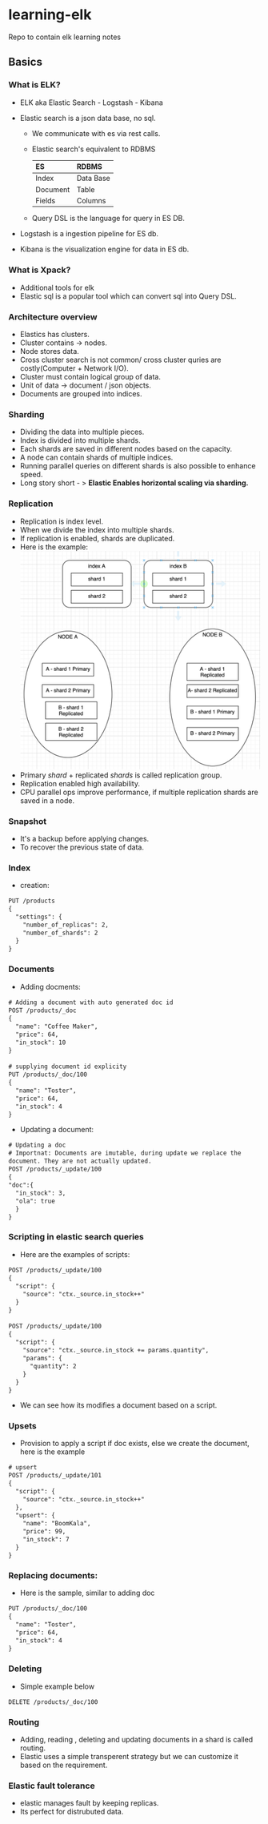 # learning-elk
Repo to contain elk learning notes


## Basics
### What is ELK?
* ELK aka Elastic Search - Logstash - Kibana
* Elastic search is a json data base, no sql.
   * We communicate with es via rest calls.
   * Elastic search's equivalent to RDBMS

        | ES| RDBMS |
        |---|---| 
        |Index | Data Base|
        | Document | Table|
        |Fields | Columns|
    * Query DSL is the language for query in ES DB.


* Logstash is a ingestion pipeline for ES db.
* Kibana is the visualization engine for data in ES db.

### What is Xpack?
* Additional tools for elk
* Elastic sql is a popular tool which can convert sql into Query DSL.

### Architecture overview
* Elastics has clusters.
* Cluster contains -> nodes. 
* Node stores data.
* Cross cluster search is not common/ cross cluster quries are costly(Computer + Network I/O). 
* Cluster must contain logical group of data.
* Unit of data -> document / json objects.
* Documents are grouped into indices. 

### Sharding
* Dividing the data into multiple pieces.
* Index is divided into multiple shards.
* Each shards are saved in different nodes based on the capacity. 
* A node can contain shards of multiple indices.
* Running parallel queries on different shards is also possible to enhance speed.
* Long story short - > **Elastic Enables horizontal scaling via sharding.**

### Replication
* Replication is index level.
* When we divide the index into multiple shards.
* If replication is enabled, shards are duplicated.
* Here is the example:
![](images/replication_idea.png)
* Primary _shard_ + replicated _shards_ is called replication group.
* Replication enabled high availability.
* CPU parallel ops improve performance, if multiple replication shards are saved in a node.

### Snapshot
* It's a backup before applying changes.
* To recover the previous state of data. 

### Index 
* creation:
```
PUT /products
{
  "settings": {
    "number_of_replicas": 2,
    "number_of_shards": 2
  }
}
```

### Documents
* Adding docments:
```
# Adding a document with auto generated doc id
POST /products/_doc
{
  "name": "Coffee Maker",
  "price": 64,
  "in_stock": 10
}

# supplying document id explicity
PUT /products/_doc/100
{
  "name": "Toster",
  "price": 64,
  "in_stock": 4
}
```
* Updating a document:
```
# Updating a doc
# Importnat: Documents are imutable, during update we replace the document. They are not actually updated. 
POST /products/_update/100
{
"doc":{
  "in_stock": 3,
  "ola": true  
  }
}
```
### Scripting in elastic search queries 
* Here are the examples of scripts:
```
POST /products/_update/100
{
  "script": {
    "source": "ctx._source.in_stock++"
  }
}

POST /products/_update/100
{
  "script": {
    "source": "ctx._source.in_stock += params.quantity",
    "params": {
      "quantity": 2
    }
  }
}
```
* We can see how its modifies a document based on a script.

### Upsets 
* Provision to apply a script if doc exists, else we create the document, here is the example
```
# upsert 
POST /products/_update/101
{
  "script": {
    "source": "ctx._source.in_stock++"
  },
  "upsert": {
    "name": "BoomKala",
    "price": 99,
    "in_stock": 7
  }
}
```

### Replacing documents:
* Here is the sample, similar to adding doc
```
PUT /products/_doc/100
{
  "name": "Toster",
  "price": 64,
  "in_stock": 4
}
```

### Deleting
* Simple example below
```
DELETE /products/_doc/100
```

### Routing
* Adding, reading , deleting and updating documents in a shard is called routing.
* Elastic uses a simple transperent strategy but we can customize it based on the requirement.

### Elastic fault tolerance 
* elastic manages fault by keeping replicas.
* Its perfect for distrubuted data.
